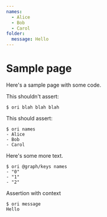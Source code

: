 ```yaml
---
names:
  - Alice
  - Bob
  - Carol
folder:
  message: Hello
---
```


# Sample page

Here's a sample page with some code.

This shouldn't assert:

```console
$ ori blah blah blah
```

This should assert:

```console assert: true
$ ori names
- Alice
- Bob
- Carol
```

Here's some more text.

```console assert: true
$ ori @graph/keys names
- "0"
- "1"
- "2"
```

Assertion with context

```console assert: true, path: folder
$ ori message
Hello
```
